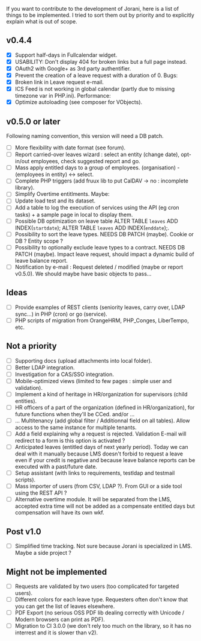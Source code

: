 If you want to contribute to the development of Jorani, here is a list of things to be implemented.
I tried to sort them out by priority and to explicitly explain what is out of scope.

## v0.4.4

- [X] Support half-days in Fullcalendar widget.
- [X] USABILITY: Don't display 404 for broken links but a full page instead.
- [X] OAuth2 with Google+ as 3rd party authentifier.
- [X] Prevent the creation of a leave request with a duration of 0.
Bugs:
- [X] Broken link in Leave request e-mail.
- [X] ICS Feed is not working in global calendar (partly due to missing timezone var in PHP.ini).
Performance:
- [X] Optimize autoloading (see composer for VObjects).

## v0.5.0 or later

Following naming convention, this version will need a DB patch.

- [ ] More flexibility with date format (see forum).
- [ ] Report carried-over leaves wizard : select an entity (change date), opt-in/out employees, check suggested report and go.
- [ ] Mass apply entitled days to a group of employees. (organisation) - (employees in entity) <-> select.
- [ ] Complete PHP triggers (add fruux lib to put CalDAV -> no : incomplete library).
- [ ] Simplify Overtime entitlments.
Maybe:
- [ ] Update load test and its dataset.
- [ ] Add a table to log the execution of services using the API (eg cron tasks) + a sample page in local to display them.
- [ ] Possible DB optimization on leave table ALTER TABLE `leaves` ADD INDEX(`startdate`); ALTER TABLE `leaves` ADD INDEX(`enddate`);.
- [ ] Possibility to sort the leave types. NEEDS DB PATCH (maybe). Cookie or DB ? Entity scope ?
- [ ] Possibility to optionally exclude leave types to a contract. NEEDS DB PATCH (maybe). Impact leave request, should impact a dynamic build of leave balance report. 
- [ ] Notification by e-mail : Request deleted / modified (maybe or report v0.5.0). We should maybe have basic objects to pass...

## Ideas

- [ ] Provide examples of REST clients (seniority leaves, carry over, LDAP sync...) in PHP (cron) or go (service).
- [ ] PHP scripts of migration from OrangeHRM, PHP_Conges, LiberTempo, etc.

## Not a priority

- [ ] Supporting docs (upload attachments into local folder).
- [ ] Better LDAP integration.
- [ ] Investigation for a CAS/SSO integration.
- [ ] Mobile-optimized views (limited to few pages : simple user and validation).
- [ ] Implement a kind of heritage in HR/organization for supervisors (child entities).
- [ ] HR officers of a part of the organization (defined in HR/organization), for future functions when they'll be CCed. and/or ...
- [ ] ... Multitenancy (add global filter / Additionnal field on all tables). Allow access to the same instance for multiple tenants.
- [ ] Add a field explaining why a request is rejected. Validation E-mail will redirect to a form is this option is activated ?
- [ ] Anticipated leaves (entitled days of next yearly period). Today we can deal with it manually because LMS doesn't forbid to 
request a leave even if your credit is negative and because leave balance reports can be executed with a past/future date.
- [ ] Setup assistant (with links to requirements, testldap and testmail scripts).
- [ ] Mass importer of users (from CSV, LDAP ?). From GUI or a side tool using the REST API ?
- [ ] Alternative overtime module. It will be separated from the LMS, accepted extra time will not be added as a compensate entitled days but compensation will have its own wkf.

## Post v1.0

- [ ] Simplified time tracking. Not sure because Jorani is specialized in LMS. Maybe a side project ?

## Might not be implemented

- [ ] Requests are validated by two users (too complicated for targeted users).
- [ ] Different colors for each leave type. Requesters often don't know that you can get the list of leaves elsewhere.
- [ ] PDF Export (no serious OSS PDF lib dealing correctly with Unicode / Modern browsers can print as PDF).
- [ ] Migration to CI 3.0.0 (we don't rely too much on the library, so it has no interrest and it is slower than v2).
